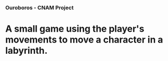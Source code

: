 ### Ouroboros - CNAM Project

# A small game using the player's movements to move a character in a labyrinth.
